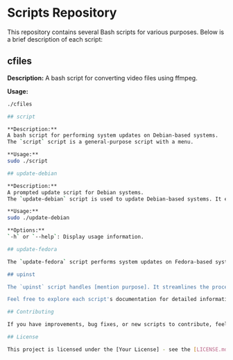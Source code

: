# Scripts Repository

This repository contains several Bash scripts for various purposes. Below is a brief description of each script:


## cfiles

**Description:**
A bash script for converting video files using ffmpeg.

**Usage:**
```bash
./cfiles

## script

**Description:**
A bash script for performing system updates on Debian-based systems.
The `script` script is a general-purpose script with a menu.

**Usage:**
sudo ./script

## update-debian

**Description:**
A prompted update script for Debian systems.
The `update-debian` script is used to update Debian-based systems. It ensures that your Debian system is up-to-date with the latest packages.

**Usage:**
sudo ./update-debian

**Options:**
`-h` or `--help`: Display usage information.

## update-fedora

The `update-fedora` script performs system updates on Fedora-based systems. It's a convenient way to keep your Fedora system current.

## upinst

The `upinst` script handles [mention purpose]. It streamlines the process of [mention specific tasks].

Feel free to explore each script's documentation for detailed information on usage and functionality.

## Contributing

If you have improvements, bug fixes, or new scripts to contribute, feel free to open a pull request.

## License

This project is licensed under the [Your License] - see the [LICENSE.md](LICENSE.md) file for details.
